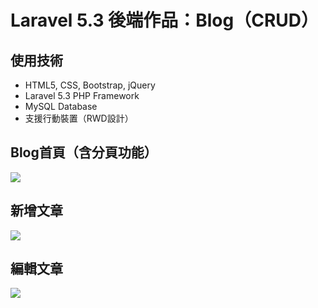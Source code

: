 # Laravel 5.3 後端作品：Blog（CRUD）

## 使用技術
* HTML5, CSS, Bootstrap, jQuery
* Laravel 5.3 PHP Framework
* MySQL Database
* 支援行動裝置（RWD設計）

## Blog首頁（含分頁功能）
![](https://github.com/monkeypg/monkeypg.github.io/blob/master/img/Laravel-Blog-Simple%20Basics%20of%20CRUD/index.png)

## 新增文章
![](https://github.com/monkeypg/monkeypg.github.io/blob/master/img/Laravel-Blog-Simple%20Basics%20of%20CRUD/create.png)

## 編輯文章
![](https://github.com/monkeypg/monkeypg.github.io/blob/master/img/Laravel-Blog-Simple%20Basics%20of%20CRUD/update.png)
